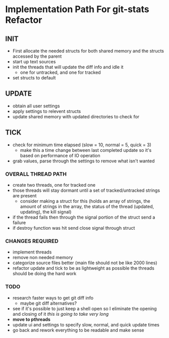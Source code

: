 # Implementation Path For git-stats Refactor 

## INIT
+ First allocate the needed structs for both shared memory and the structs accessed by the parent 
+ start up text sources 
+ init the threads that will update the diff info and idle it 
    + one for untracked, and one for tracked
+ set structs to default 

## UPDATE

+ obtain all user settings 
+ apply settings to relevent structs 
+ update shared memory with updated directories to check for 

## TICK

+ check for minimum time elapsed (slow = 10, normal = 5, quick = 3)
    + make this a time change between last completed update so it's based on performance of IO operation
+ grab values, parse through the settings to remove what isn't wanted

### OVERALL THREAD PATH

+ create two threads, one for tracked one 
+ those threads will stay dormant until a set of tracked/untracked strings are present
    + consider making a struct for this (holds an array of strings, the amount of strings in the array, the status of the thread (updated, updating), the kill signal)
+ if the thread fails then through the signal portion of the struct send a failure  
+ if destroy function was hit send close signal through struct
 
### CHANGES REQUIRED 

+ implement threads 
+ remove non needed memory
+ categorize source files better (main file should not be like 2000 lines)
+ refactor update and tick to be as lightweight as possible the threads should be doing the hard work


### TODO

+ research faster ways to get git diff info
    + maybe git diff alternatives?
+ see if it's possible to just keep a shell open so I eliminate the opening and closing of it
*this is going to take very long*
+ **move to pthreads** 
+ update ui and settings to specify slow, normal, and quick update times 
+ go back and rework everything to be readable and make sense  



